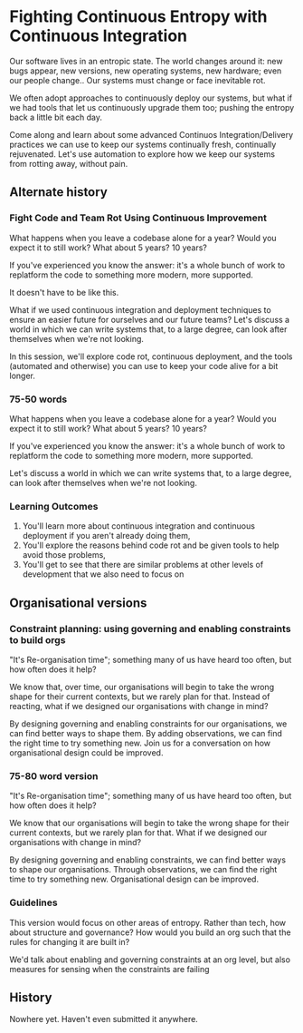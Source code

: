 # Fighting Continuous Entropy with Continuous Integration

Our software lives in an entropic state. The world changes around it: new bugs appear, new versions, new operating systems, new hardware; even our people change.. Our systems must change or face inevitable rot.

We often adopt approaches to continuously deploy our systems, but what if we had tools that let us continuously upgrade them too; pushing the entropy back a little bit each day.

Come along and learn about some advanced Continuos Integration/Delivery practices we can use to keep our systems continually fresh, continually rejuvenated. Let's use automation to explore how we keep our systems from rotting away, without pain.

## Alternate history

### Fight Code and Team Rot Using Continuous Improvement

What happens when you leave a codebase alone for a year? Would you expect it to still work? What about 5 years? 10 years?

If you've experienced you know the answer: it's a whole bunch of work to replatform the code to something more modern, more supported.

It doesn't have to be like this.

What if we used continuous integration and deployment techniques to ensure an easier future for ourselves and our future teams? Let's discuss a world in which we can write systems that, to a large degree, can look after themselves when we're not looking.

In this session, we'll explore code rot, continuous deployment, and the tools (automated and otherwise) you can use to keep your code alive for a bit longer.

### 75-50 words

What happens when you leave a codebase alone for a year? Would you expect it to still work? What about 5 years? 10 years?

If you've experienced you know the answer: it's a whole bunch of work to replatform the code to something more modern, more supported.

Let's discuss a world in which we can write systems that, to a large degree, can look after themselves when we're not looking.

### Learning Outcomes

1. You'll learn more about continuous integration and continuous deployment if you aren't already doing them,
2. You'll explore the reasons behind code rot and be given tools to help avoid those problems,
3. You'll get to see that there are similar problems at other levels of development that we also need to focus on

## Organisational versions

### Constraint planning: using governing and enabling constraints to build orgs

"It's Re-organisation time"; something many of us have heard too often, but how often does it help?

We know that, over time, our organisations will begin to take the wrong shape for their current contexts, but we rarely plan for that. Instead of reacting, what if we designed our organisations with change in mind?

By designing governing and enabling constraints for our organisations, we can find better ways to shape them. By adding observations, we can find the right time to try something new. Join us for a conversation on how organisational design could be improved.

### 75-80 word version

"It's Re-organisation time"; something many of us have heard too often, but how often does it help?

We know that our organisations will begin to take the wrong shape for their current contexts, but we rarely plan for that. What if we designed our organisations with change in mind?

By designing governing and enabling constraints, we can find better ways to shape our organisations. Through observations, we can find the right time to try something new. Organisational design can be improved.


### Guidelines

This version would focus on other areas of entropy. Rather than tech, how about structure and governance? How would you build an org such that the rules for changing it are built in?

We'd talk about enabling and governing constraints at an org level, but also measures for sensing when the constraints are failing

## History

Nowhere yet. Haven't even submitted it anywhere.
